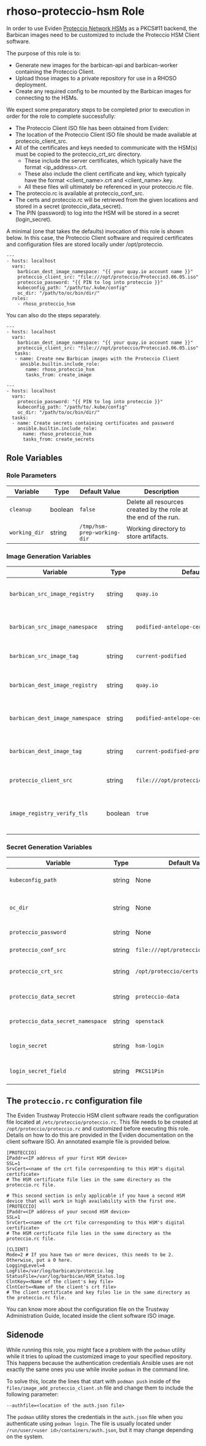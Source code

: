 # rhoso-proteccio-hsm Role

In order to use Eviden [Proteccio Network HSMs](https://eviden.com/solutions/digital-security/data-encryption/trustway-proteccio-nethsm/) as a PKCS#11 backend, the Barbican
images need to be customized to include the Proteccio HSM Client software.

The purpose of this role is to:
* Generate new images for the barbican-api and barbican-worker containing the Proteccio Client.
* Upload those images to a private repository for use in a RHOSO deployment.
* Create any required config to be mounted by the Barbican images for connecting to the HSMs.

We expect some preparatory steps to be completed prior to execution in order for the role to complete successfully:
* The Proteccio Client ISO file has been obtained from Eviden:
* The location of the Proteccio Client ISO file should be made available at proteccio_client_src.
* All of the certificates and keys needed to communicate with the HSM(s) must be copied to the proteccio_crt_src directory.
  * These include the server certificates, which typically have the format <ip_address>.crt.
  * These also include the client certificate and key, which typically have the format <client_name>.crt and <client_name>.key.
  * All these files will ultimately be referenced in your proteccio.rc file.
* The proteccio.rc is available at proteccio_conf_src.
* The certs and proteccio.rc will be retrieved from the given locations and stored in a secret (proteccio_data_secret).
* The PIN (password) to log into the HSM will be stored in a secret (login_secret).

A minimal (one that takes the defaults) invocation of this role is shown below.  In this case, the Proteccio Client
software and required certificates and configuration files are stored locally under /opt/proteccio.

    ---
    - hosts: localhost
      vars:
        barbican_dest_image_namespace: "{{ your quay.io account name }}"
        proteccio_client_src: "file:///opt/proteccio/Proteccio3.06.05.iso"
        proteccio_password: "{{ PIN to log into proteccio }}"
        kubeconfig_path: "/path/to/.kube/config"
        oc_dir: "/path/to/oc/bin/dir/"
      roles:
        - rhoso_proteccio_hsm

You can also do the steps separately.

    ---
    - hosts: localhost
      vars:
        barbican_dest_image_namespace: "{{ your quay.io account name }}"
        proteccio_client_src: "file:///opt/proteccio/Proteccio3.06.05.iso"
       tasks:
       - name: Create new Barbican images with the Proteccio Client
         ansible.builtin.include_role:
           name: rhoso_proteccio_hsm
           tasks_from: create_image

    ---
    - hosts: localhost
      vars:
        proteccio_password: "{{ PIN to log into proteccio }}"
        kubeconfig_path: "/path/to/.kube/config"
        oc_dir: "/path/to/oc/bin/dir/"
      tasks:
      - name: Create secrets containing certificates and password
        ansible.builtin.include_role:
          name: rhoso_proteccio_hsm
          tasks_from: create_secrets

## Role Variables

### Role Parameters
| Variable      | Type    | Default Value               | Description                                                     |
| ------------- | ------- | --------------------------- | --------------------------------------------------------------- |
| `cleanup`     | boolean | `false`                     | Delete all resources created by the role at the end of the run. |
| `working_dir` | string  | `/tmp/hsm-prep-working-dir` | Working directory to store artifacts.                           |

### Image Generation Variables
| Variable                        | Type    | Default Value                                | Description                                      |
| ------------------------------- | ------- | ---------------------------------------------| ------------------------------------------------ |
| `barbican_src_image_registry`   | string  | `quay.io`                                    | Registry used to pull down the Barbican images   |
| `barbican_src_image_namespace`  | string  | `podified-antelope-centos9`                  | Registry namespace for the Barbican images       |
| `barbican_src_image_tag`        | string  | `current-podified`                           | Tag used to identify the source images           |
| `barbican_dest_image_registry`  | string  | `quay.io`                                    | Registry used to push the modified images        |
| `barbican_dest_image_namespace` | string  | `podified-antelope-centos9`                  | Registry namespace for the modified images       |
| `barbican_dest_image_tag`       | string  | `current-podified-proteccio`                 | Tag used to identify the modified images         |
| `proteccio_client_src`          | string  | `file:///opt/proteccio/Proteccio3.06.05.iso` | Location of the Proteccio Client ISO file        |
| `image_registry_verify_tls`     | boolean | `true`                                       | Use TLS verification when pushing/pulling images |

### Secret Generation Variables
| Variable                          | Type   | Default Value                                  | Description                                                                                   |
| --------------------------------- | ------ | ---------------------------------------------- | --------------------------------------------------------------------------------------------- |
| `kubeconfig_path`                 | string | None                                           | Full path to kubeconfig file. e.g. `/home/user/.kube/config`                                  |
| `oc_dir`                          | string | None                                           | Full path to the directory containing the `oc` command binary. e.g. `/home/user/.crc/bin/oc/` |
| `proteccio_password`              | string | None                                           | Password (SO PIN) used to log into the HSM                                                    |
| `proteccio_conf_src`              | string | `file:///opt/proteccio/proteccio.rc`           | Full path to the proteccio.rc file                                                            |
| `proteccio_crt_src`               | string | `/opt/proteccio/certs`                         | Full path to the HSM certificate(s) and client's certificate and key                          |
| `proteccio_data_secret`           | string | `proteccio-data`                               | Name of the secret used to store client and server certificates                               |
| `proteccio_data_secret_namespace` | string | `openstack`                                    | Namespace to be used when creating `proteccio_data_secret`                                    |
| `login_secret`                    | string | `hsm-login`                                    | Name of the secret used to store the password to log into the HSM                             |
| `login_secret_field`              | string | `PKCS11Pin`                                    | Secret key used to store the `proteccio_password` data in `login_secret`                      |

## The `proteccio.rc` configuration file

The Eviden Trustway Proteccio HSM client software reads the configuration file located at `/etc/proteccio/proteccio.rc`.  This file needs to be created at `/opt/proteccio/proteccio.rc` and customized before executing this role.  Details on how to do this are provided in the Eviden documentation on the client software ISO.  An annotated example file is provided below.

```
[PROTECCIO]
IPaddr=<IP address of your first HSM device>
SSL=1
SrvCert=<name of the crt file corresponding to this HSM's digital certificate>
# The HSM certificate file lies in the same directory as the proteccio.rc file.

# This second section is only applicable if you have a second HSM device that will work in high availability with the first one.
[PROTECCIO]
IPaddr=<IP address of your second HSM device>
SSL=1
SrvCert=<name of the crt file corresponding to this HSM's digital certificate>
# The HSM certificate file lies in the same directory as the proteccio.rc file.

[CLIENT]
Mode=2 # If you have two or more devices, this needs to be 2.  Otherwise, put a 0 here.
LoggingLevel=4
LogFile=/var/log/barbican/proteccio.log
StatusFile=/var/log/barbican/HSM_Status.log
ClntKey=<Name of the client's key file>
ClntCert=<Name of the client's crt file>
# The client certificate and key files lie in the same directory as the proteccio.rc file.
```

You can know more about the configuration file on the Trustway Administration Guide, located inside the client software ISO image.

## Sidenode

While running this role, you might face a problem with the `podman` utility while it tries to upload the customized image to your specified repository.  This happens because the authentication credentials
Ansible uses are not exactly the same ones you use while invoke `podman` in the command line.

To solve this, locate the lines that start with `podman push` inside of the `files/image_add_proteccio_client.sh` file and change them to include the following parameter:

```
--authfile=<location of the auth.json file>
```

The `podman` utility stores the credentials in the `auth.json` file when you authenticate using `podman login`.  The file is usually located under `/run/user/<user id>/containers/auth.json`, but it may change depending on the system.

